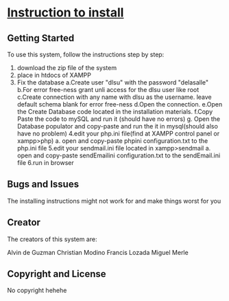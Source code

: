 # [Instruction to install](https://github.com/PengBanana/osdAcads/)

## Getting Started

To use this system, follow the instructions step by step:
1. download the zip file of the system
2. place in htdocs of XAMPP
3. Fix the database
	a.Create user "dlsu" with the password "delasalle"
	b.For error free-ness grant unli access for the dlsu user like root
	c.Create connection with any name with dlsu as the username. leave default schema blank for error free-ness
	d.Open the connection.
	e.Open the Create Database code located in the installation materials.
	f.Copy Paste the code to mySQL and run it (should have no errors)
	g. Open the Database populator and copy-paste and run the it in mysql(should also have no problem)
4.edit your php.ini file(find at XAMPP control panel or xampp>php)
	a. open and copy-paste phpini configuration.txt to the php.ini file
5.edit your sendmail.ini file located in xampp>sendmail
	a. open and copy-paste sendEmailini configuration.txt to the sendEmail.ini file
6.run in browser

## Bugs and Issues

The installing instructions might not work for and make things worst for you

## Creator

The creators of this system are:

Alvin de Guzman
Christian Modino
Francis Lozada
Miguel Merle

## Copyright and License

No copyright hehehe
